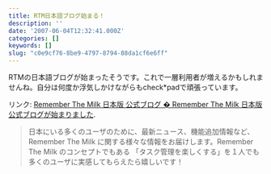 ```yaml
---
title: RTM日本語ブログ始まる！
description: ''
date: '2007-06-04T12:32:41.000Z'
categories: []
keywords: []
slug: "c0e9cf76-8be9-4797-8794-88da1cf6e6ff"
---
```

RTMの日本語ブログが始まったそうです。これで一層利用者が増えるかもしれませんね。自分は何度か浮気しかけながらもcheck\*padで頑張っています。

リンク: [Remember The Milk 日本版 公式ブログ � Remember The Milk 日本版 公式ブログが始まりました](http://blog.rememberthemilk.jp/2007/06/03/8/ "Remember The Milk 日本版 公式ブログ � Remember The Milk 日本版 公式ブログが始まりました").

> 日本にいる多くのユーザのために、最新ニュース、機能追加情報など、Remember The Milk に関する様々な情報をお届けします。Remember The Milk のコンセプトでもある 「タスク管理を楽しくする」を１人でも多くのユーザに実感してもらえたら嬉しいです！